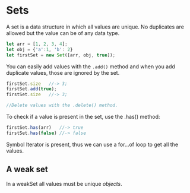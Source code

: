 # Sets
A set is a data structure in which all values are unique. No duplicates are allowed but the value can be of any data type.
```js	
let arr = [1, 2, 3, 4];
let obj = {'a':1, 'b': 2} 
let firstSet = new Set([arr, obj, true]);
```
You can easily add values with the `.add()` method and when you add duplicate values, those are ignored by the set.
```js	
firstSet.size	//-> 3;
firstSet.add(true);
firstSet.size	//-> 3;

//Delete values with the .delete() method.
```
To check if a value is present in the set, use the .has() method:
```js	
firstSet.has(arr)	//-> true
firstSet.has(false)	//-> false
```
Symbol Iterator is present, thus we can use a for...of loop to get all the values.

## A weak set
In a weakSet all values must be unique *objects*.